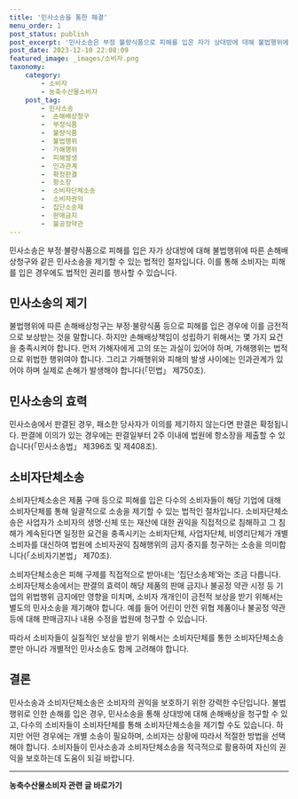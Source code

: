 ```yaml
---
title: '민사소송을 통한 해결'
menu_order: 1
post_status: publish
post_excerpt: '민사소송은 부정 불량식품으로 피해를 입은 자가 상대방에 대해 불법행위에 따른 손해배상청구와 같은 민사소송을 제기할 수 있는 법적인 절차입니다. 이를 통해 소비자는 피해를 입은 경우에도 법적인 권리를 행사할 수 있습니다.'
post_date: 2023-12-10 22:08:09
featured_image: _images/소비자.png
taxonomy:
    category:
        - 소비자
        - 농축수산물소비자
    post_tag:
        - 민사소송
        -  손해배상청구
        -  부정식품
        -  불량식품
        -  불법행위
        -  가해행위
        -  피해발생
        -  인과관계
        -  확정판결
        -  항소장
        -  소비자단체소송
        -  소비자권익
        -  집단소송제
        -  판매금지
        -  불공정약관
---
```



민사소송은 부정·불량식품으로 피해를 입은 자가 상대방에 대해 불법행위에 따른 손해배상청구와 같은 민사소송을 제기할 수 있는 법적인 절차입니다. 이를 통해 소비자는 피해를 입은 경우에도 법적인 권리를 행사할 수 있습니다.

## 민사소송의 제기

불법행위에 따른 손해배상청구는 부정·불량식품 등으로 피해를 입은 경우에 이를 금전적으로 보상받는 것을 말합니다. 하지만 손해배상책임이 성립하기 위해서는 몇 가지 요건을 충족시켜야 합니다. 먼저 가해자에게 고의 또는 과실이 있어야 하며, 가해행위는 법적으로 위법한 행위여야 합니다. 그리고 가해행위와 피해의 발생 사이에는 인과관계가 있어야 하며 실제로 손해가 발생해야 합니다(「민법」 제750조).

## 민사소송의 효력

민사소송에서 판결된 경우, 패소한 당사자가 이의를 제기하지 않는다면 판결은 확정됩니다. 판결에 이의가 있는 경우에는 판결일부터 2주 이내에 법원에 항소장을 제출할 수 있습니다(「민사소송법」 제396조 및 제408조).

## 소비자단체소송

소비자단체소송은 제품 구매 등으로 피해를 입은 다수의 소비자들이 해당 기업에 대해 소비자단체를 통해 일괄적으로 소송을 제기할 수 있는 법적인 절차입니다. 소비자단체소송은 사업자가 소비자의 생명·신체 또는 재산에 대한 권익을 직접적으로 침해하고 그 침해가 계속된다면 일정한 요건을 충족시키는 소비자단체, 사업자단체, 비영리단체가 개별 소비자를 대신하여 법원에 소비자권익 침해행위의 금지·중지를 청구하는 소송을 의미합니다(「소비자기본법」 제70조).

소비자단체소송은 피해 구제를 직접적으로 받아내는 ‘집단소송제’와는 조금 다릅니다. 소비자단체소송에서는 판결의 효력이 해당 제품의 판매 금지나 불공정 약관 시정 등 기업의 위법행위 금지에만 영향을 미치며, 소비자 개개인이 금전적 보상을 받기 위해서는 별도의 민사소송을 제기해야 합니다. 예를 들어 어린이 안전 위협 제품이나 불공정 약관 등에 대해 판매금지나 내용 수정을 법원에 청구할 수 있습니다.

따라서 소비자들이 실질적인 보상을 받기 위해서는 소비자단체를 통한 소비자단체소송뿐만 아니라 개별적인 민사소송도 함께 고려해야 합니다.

## 결론


민사소송과 소비자단체소송은 소비자의 권익을 보호하기 위한 강력한 수단입니다. 불법행위로 인한 손해를 입은 경우, 민사소송을 통해 상대방에 대해 손해배상을 청구할 수 있고, 다수의 소비자들이 소비자단체를 통해 소비자단체소송을 제기할 수도 있습니다. 하지만 어떤 경우에는 개별 소송이 필요하며, 소비자는 상황에 따라서 적절한 방법을 선택해야 합니다. 소비자들이 민사소송과 소비자단체소송을 적극적으로 활용하여 자신의 권익을 보호하는데 도움이 되길 바랍니다.
<!-- wp:separator -->
<hr class="wp-block-separator has-alpha-channel-opacity"/>
<!-- /wp:separator -->

<!-- wp:group {"backgroundColor":"base","layout":{"type":"constrained"}} -->
<div class="wp-block-group has-base-background-color has-background"><!-- wp:paragraph {"align":"center","fontSize":"medium"} -->
<p class="has-text-align-center has-large-font-size"><strong>농축수산물소비자 관련 글 바로가기</strong></p>
<!-- /wp:paragraph -->


<!-- wp:latest-posts
{"categories":[{"id":31346,"count":19,"description":"","link":"https://uknowlaw.com/category/%eb%86%8d%ec%b6%95%ec%88%98%ec%82%b0%eb%ac%bc%ec%86%8c%eb%b9%84%ec%9e%90/","name":"농축수산물소비자","slug":"농축수산물소비자","taxonomy":"category","parent":0,"meta":[],"_links":{"self":[{"href":"https://uknowlaw.com/wp-json/wp/v2/categories/31346"}],"collection":[{"href":"https://uknowlaw.com/wp-json/wp/v2/categories"}],"about":[{"href":"https://uknowlaw.com/wp-json/wp/v2/taxonomies/category"}],"wp:post_type":[{"href":"https://uknowlaw.com/wp-json/wp/v2/posts?categories=31346"}],"curies":[{"name":"wp","href":"https://api.w.org/{rel}","templated":true}]}}],"postsToShow":100,"excerptLength":28,"postLayout":"grid","columns":2,"featuredImageAlign":"left","featuredImageSizeSlug":"large","fontSize":"small"} /--></div>
<!-- /wp:group -->